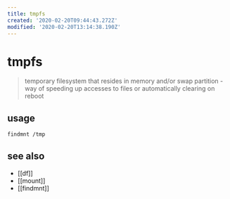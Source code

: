 ```yaml
---
title: tmpfs
created: '2020-02-20T09:44:43.272Z'
modified: '2020-02-20T13:14:38.190Z'
---
```


# tmpfs

> temporary filesystem that resides in memory and/or swap partition - way of speeding up accesses to files or automatically clearing on reboot

## usage
```sh
findmnt /tmp
```

## see also
- [[df]]
- [[mount]]
- [[findmnt]]
